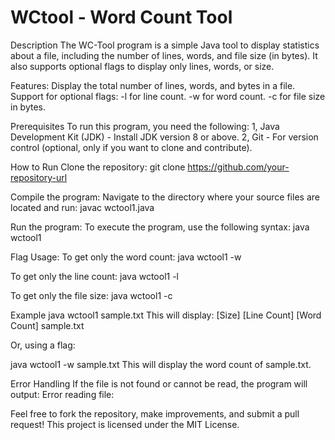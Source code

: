 # WCtool - Word Count Tool
Description
The WC-Tool program is a simple Java tool to display statistics about a file, including the number of lines, words, and file size (in bytes). It also supports optional flags to display only lines, words, or size.

Features:
Display the total number of lines, words, and bytes in a file.
Support for optional flags:
-l for line count.
-w for word count.
-c for file size in bytes.

Prerequisites
To run this program, you need the following:
1, Java Development Kit (JDK) - Install JDK version 8 or above.
2, Git - For version control (optional, only if you want to clone and contribute).

How to Run
Clone the repository:
git clone https://github.com/your-repository-url


Compile the program: Navigate to the directory where your source files are located and run:
javac wctool1.java

Run the program: To execute the program, use the following syntax:
java wctool1 <filename>

Flag Usage:
To get only the word count:
java wctool1 -w <filename>

To get only the line count:
java wctool1 -l <filename>

To get only the file size:
java wctool1 -c <filename>

Example
java wctool1 sample.txt
This will display:
[Size] [Line Count] [Word Count] sample.txt

Or, using a flag:

java wctool1 -w sample.txt
This will display the word count of sample.txt.

Error Handling
If the file is not found or cannot be read, the program will output:
Error reading file: <error message>

Feel free to fork the repository, make improvements, and submit a pull request!
This project is licensed under the MIT License.
